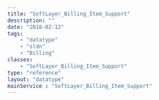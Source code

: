 ```yaml
---
title: "SoftLayer_Billing_Item_Support"
description: ""
date: "2018-02-12"
tags:
    - "datatype"
    - "sldn"
    - "Billing"
classes:
    - "SoftLayer_Billing_Item_Support"
type: "reference"
layout: "datatype"
mainService : "SoftLayer_Billing_Item_Support"
---
```

